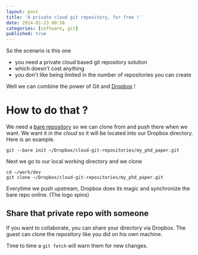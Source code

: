 ```yaml
---
layout: post
title: 'A private cloud git repository, for free !'
date: 2014-01-23 00:58
categories: [software, git]
published: true
---
```


So the scenario is this one

- you need a private cloud based git repository solution
- which doesn't cost anything
- you don't like being limited in the number of repositories you can create

Well we can combine the power of Git and [Dropbox](http://dropbox.com) !

# How to do that ?

We need a [bare repository](http://git-scm.com/book/en/Git-on-the-Server-Getting-Git-on-a-Server) so we can clone from and push there when we want.
We want it _in the cloud_ so it will be located into our Dropbox directory.
Here is an example.

```
git --bare init ~/Dropbox/cloud-git-repositories/my_phd_paper.git
```

Next we go to our local working directory and we clone

```
cd ~/work/dev
git clone ~/Dropbox/cloud-git-repositories/my_phd_paper.git
```

Everytime we push upstream, Dropbox does its magic and synchronize the bare repo online.
(The logo spins)

## Share that private repo with someone

If you want to collaborate, you can share your directory via Dropbox.
The guest can clone the repository like you did on his own machine.

Time to time a `git fetch` will warn them for new changes.
